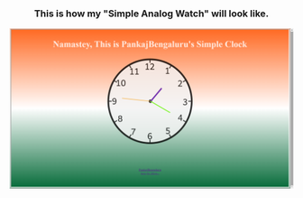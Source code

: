<h3 align="center">This is how my "Simple Analog Watch" will look like.</h3>


![logo](https://github.com/PankajBengaluru/Clock/blob/main/Pankaj'sClock.png)

 

